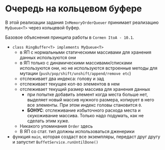 # Очередь на кольцевом буфере

В этой реализации задания `InMemoryOrderQueuer` принимает реализацию `MyQueue<T>` через кольцевой буфер.

Базовое объяснения принципа работы в `Cormen ItoA - 10.1`.

- `class RingBuffer<T> implements MyQueue<T>`
	+ в ЯП с нормальными статическими массивами для хранения данных используются они
	+ в ЯП только с динамическими массивами/списками используются они,
	но не используются встроенные методы для мутации (`push/pop/shift/unshift/append/remove etc`)
	+ отслеживает два индекса: голову и зад
	+ отслеживает текущее кол-во элементов в нем
	+ отслеживает текущий размер массива для хранения данных
		* при попытке добавить элемент когда места больше нет, выделяет новый массив нужного размера,
		копирует в него все элементы. При этом индекс головы становится `0`.
		* **БОНУС**: отслеживание избыточного расхода места и скукоживание массива.
		Только надо подумать, как не сделать этим хуже.	
	+ Никакого упоминания `Order` здесь
	+ В ЯП со стат. тип должны использоваться дженерики
- функция `main`, которая создаст все экземпляры, передаст друг другу и запустит `BuffetService.runUntilDone()`